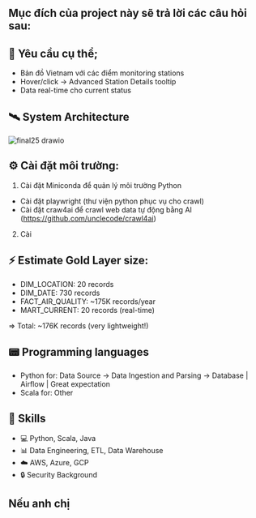## Mục đích của project này sẽ trả lời các câu hỏi sau:

## 🎯 Yêu cầu cụ thể;

- Bản đồ Vietnam với các điểm monitoring stations
- Hover/click → Advanced Station Details tooltip
- Data real-time cho current status

## 🛰️ System Architecture

![final25 drawio](https://github.com/user-attachments/assets/9e094684-a290-4b81-8c4a-93fe2b955d82)





## ⚙️ Cài đặt môi trường:
1. Cài đặt Miniconda để quản lý môi trường Python
  - Cài đặt playwright (thư viện python phục vụ cho crawl)
  - Cài đặt craw4ai để crawl web data tự động bằng AI (https://github.com/unclecode/crawl4ai)
2. Cài 
## ⚡ Estimate Gold Layer size:
- DIM_LOCATION:     20 records
- DIM_DATE:         730 records  
- FACT_AIR_QUALITY: ~175K records/year
- MART_CURRENT:     20 records (real-time)

=> Total: ~176K records (very lightweight!)

## 📟 Programming languages
- Python for: Data Source -> Data Ingestion and Parsing -> Database | Airflow | Great expectation
- Scala for: Other

## 🚀 Skills
- 💻 Python, Scala, Java
- 📊 Data Engineering, ETL, Data Warehouse
- ☁️ AWS, Azure, GCP
- 🔒 Security Background

## Nếu anh chị
